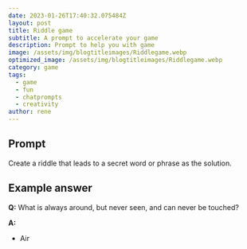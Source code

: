 ```yaml
---
date: 2023-01-26T17:40:32.075484Z
layout: post
title: Riddle game
subtitle: A prompt to accelerate your game
description: Prompt to help you with game 
image: /assets/img/blogtitleimages/Riddlegame.webp
optimized_image: /assets/img/blogtitleimages/Riddlegame.webp
category: game
tags:
  - game
  - fun
  - chatprompts
  - creativity
author: rene
---
```


## Prompt

  <div class='promptinnerdivtop'>
    <div class='prompttextdiv'>
    <p>Create a riddle that leads to a secret word or phrase as the solution.</p>
    </div>
  </div>


## Example answer
  <div class='promptinnerdivbottom' >
    <div class='prompttextdiv'>
    <p>

<strong>Q:</strong> What is always around, but never seen, and can never be touched?

<strong>A:</strong> <ul><li>Air</li></ul></p>
    </div>
  </div>
